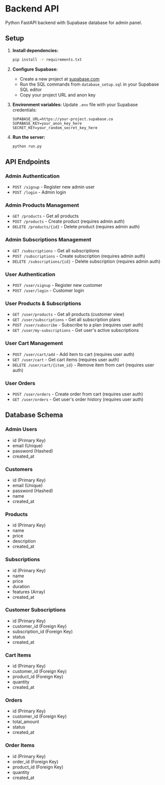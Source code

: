 # Backend API

Python FastAPI backend with Supabase database for admin panel.

## Setup

1. **Install dependencies:**
   ```bash
   pip install -r requirements.txt
   ```

2. **Configure Supabase:**
   - Create a new project at [supabase.com](https://supabase.com)
   - Run the SQL commands from `database_setup.sql` in your Supabase SQL editor
   - Copy your project URL and anon key

3. **Environment variables:**
   Update `.env` file with your Supabase credentials:
   ```
   SUPABASE_URL=https://your-project.supabase.co
   SUPABASE_KEY=your_anon_key_here
   SECRET_KEY=your_random_secret_key_here
   ```

4. **Run the server:**
   ```bash
   python run.py
   ```

## API Endpoints

### Admin Authentication
- `POST /signup` - Register new admin user
- `POST /login` - Admin login

### Admin Products Management
- `GET /products` - Get all products
- `POST /products` - Create product (requires admin auth)
- `DELETE /products/{id}` - Delete product (requires admin auth)

### Admin Subscriptions Management
- `GET /subscriptions` - Get all subscriptions
- `POST /subscriptions` - Create subscription (requires admin auth)
- `DELETE /subscriptions/{id}` - Delete subscription (requires admin auth)

### User Authentication
- `POST /user/signup` - Register new customer
- `POST /user/login` - Customer login

### User Products & Subscriptions
- `GET /user/products` - Get all products (customer view)
- `GET /user/subscriptions` - Get all subscription plans
- `POST /user/subscribe` - Subscribe to a plan (requires user auth)
- `GET /user/my-subscriptions` - Get user's active subscriptions

### User Cart Management
- `POST /user/cart/add` - Add item to cart (requires user auth)
- `GET /user/cart` - Get cart items (requires user auth)
- `DELETE /user/cart/{item_id}` - Remove item from cart (requires user auth)

### User Orders
- `POST /user/orders` - Create order from cart (requires user auth)
- `GET /user/orders` - Get user's order history (requires user auth)

## Database Schema

### Admin Users
- id (Primary Key)
- email (Unique)
- password (Hashed)
- created_at

### Customers
- id (Primary Key)
- email (Unique)
- password (Hashed)
- name
- created_at

### Products
- id (Primary Key)
- name
- price
- description
- created_at

### Subscriptions
- id (Primary Key)
- name
- price
- duration
- features (Array)
- created_at

### Customer Subscriptions
- id (Primary Key)
- customer_id (Foreign Key)
- subscription_id (Foreign Key)
- status
- created_at

### Cart Items
- id (Primary Key)
- customer_id (Foreign Key)
- product_id (Foreign Key)
- quantity
- created_at

### Orders
- id (Primary Key)
- customer_id (Foreign Key)
- total_amount
- status
- created_at

### Order Items
- id (Primary Key)
- order_id (Foreign Key)
- product_id (Foreign Key)
- quantity
- created_at